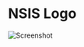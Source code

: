 # NSIS Logo

![Screenshot](https://idleberg.github.io/NSIS.docset/Contents/Resources/Documents/img/logo.svg)